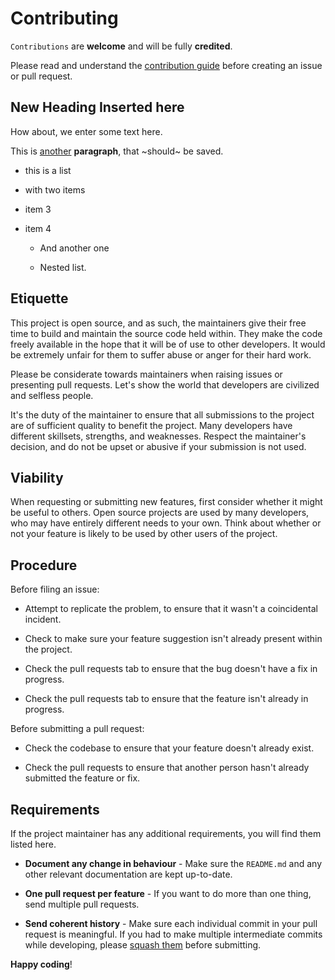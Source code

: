 # Contributing

`Contributions` are **welcome** and will be fully **credited**.

Please read and understand the [contribution guide](https://www.tiptap.dev/overview/contributing/) before creating an issue or pull request.

## New Heading Inserted here

How about, we enter some text here.

This is <u>another</u> **paragraph**, that ~should~ be saved.

* this is a list

* with two items

* item 3

* item 4

  * And another one

  * Nested list.

## Etiquette

This project is open source, and as such, the maintainers give their free time to build and maintain the source code held within. They make the code freely available in the hope that it will be of use to other developers. It would be extremely unfair for them to suffer abuse or anger for their hard work.

Please be considerate towards maintainers when raising issues or presenting pull requests. Let's show the world that developers are civilized and selfless people.

It's the duty of the maintainer to ensure that all submissions to the project are of sufficient quality to benefit the project. Many developers have different skillsets, strengths, and weaknesses. Respect the maintainer's decision, and do not be upset or abusive if your submission is not used.

## Viability

When requesting or submitting new features, first consider whether it might be useful to others. Open source projects are used by many developers, who may have entirely different needs to your own. Think about whether or not your feature is likely to be used by other users of the project.

## Procedure

Before filing an issue:

* Attempt to replicate the problem, to ensure that it wasn't a coincidental incident.

* Check to make sure your feature suggestion isn't already present within the project.

* Check the pull requests tab to ensure that the bug doesn't have a fix in progress.

* Check the pull requests tab to ensure that the feature isn't already in progress.

Before submitting a pull request:

* Check the codebase to ensure that your feature doesn't already exist.

* Check the pull requests to ensure that another person hasn't already submitted the feature or fix.

## Requirements

If the project maintainer has any additional requirements, you will find them listed here.

* **Document any change in behaviour** - Make sure the `README.md` and any other relevant documentation are kept up-to-date.

* **One pull request per feature** - If you want to do more than one thing, send multiple pull requests.

* **Send coherent history** - Make sure each individual commit in your pull request is meaningful. If you had to make multiple intermediate commits while developing, please [squash them](https://www.git-scm.com/book/en/v2/Git-Tools-Rewriting-History#Changing-Multiple-Commit-Messages) before submitting.

**Happy coding**!